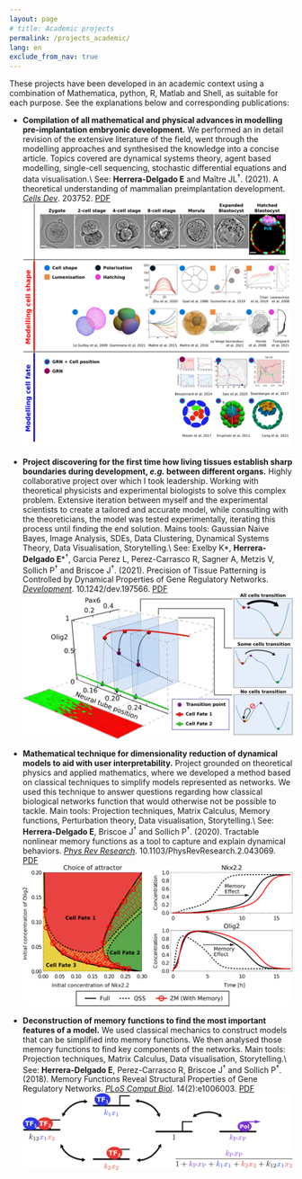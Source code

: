 ```yaml
---
layout: page
# title: Academic projects
permalink: /projects_academic/
lang: en
exclude_from_nav: true
---
```


These projects have been developed in an academic context using a combination of Mathematica, python, R, Matlab and Shell, as suitable for each purpose. See the explanations below and corresponding publications:

- **Compilation of all mathematical and physical advances in modelling pre-implantation embryonic development.** We performed an in detail revision of the extensive literature of the field, went through the modelling approaches and synthesised the knowledge into a concise article. Topics covered are dynamical systems theory, agent based modelling, single-cell sequencing, stochastic differential equations and data visualisation.\\
See: **Herrera-Delgado E** and Maître JL<sup>†</sup>. (2021). A theoretical understanding of mammalian preimplantation development. [*Cells Dev*](https://www.sciencedirect.com/science/article/pii/S2667290121000863). 203752. [PDF]({{edgar-hd.github.io}}/assets/papers/1-s2.0-S2667290121000863-main.pdf)
![Models](/assets/fig1.png)

- **Project discovering for the first time how living tissues establish sharp boundaries during development, *e.g.* between different organs.** Highly collaborative project over which I took leadership. Working with theoretical physicists and experimental biologists to solve this complex problem. Extensive iteration between myself and the experimental scientists to create a tailored and accurate model, while consulting with the theoreticians, the model was tested experimentally, iterating this process until finding the end solution. Mains tools: Gaussian Naive Bayes, Image Analysis, SDEs, Data Clustering, Dynamical Systems Theory, Data Visualisation, Storytelling.\\
See: Exelby K\*, **Herrera-Delgado E**\*<sup>†</sup>, Garcia Perez L, Perez-Carrasco R, Sagner A, Metzis V, Sollich P<sup>†</sup> and Briscoe J<sup>†</sup>. (2021). Precision of Tissue Patterning is Controlled by Dynamical Properties of Gene Regulatory Networks. [*Development*](https://dev.biologists.org/content/early/2021/02/04/dev.197566). 10.1242/dev.197566. [PDF]({{edgar-hd.github.io}}/assets/papers/dev197566.full.pdf)
![Models](/assets/Fig_3_alt.png)

- **Mathematical technique for dimensionality reduction of dynamical models to aid with user interpretability.** Project grounded on theoretical physics and applied mathematics, where we developed a method based on classical techniques to simplify models represented as networks. We used this technique to answer questions regarding how classical biological networks function that would otherwise not be possible to tackle. Main tools: Projection techniques, Matrix Calculus, Memory functions, Perturbation theory, Data visualisation, Storytelling.\\
See: **Herrera-Delgado E**, Briscoe J<sup>†</sup> and Sollich P<sup>†</sup>. (2020). Tractable nonlinear memory functions as a tool to capture and explain dynamical behaviors. [*Phys Rev Research*](https://journals.aps.org/prresearch/abstract/10.1103/PhysRevResearch.2.043069). 10.1103/PhysRevResearch.2.043069. [PDF]({{edgar-hd.github.io}}/assets/papers/PhysRevResearch.2.043069.pdf)
![Models](/assets/Fig_2_alt2.png)

- **Deconstruction of memory functions to find the most important features of a model.** We used classical mechanics to construct models that can be simplified into memory functions. We then analysed those memory functions to find key components of the networks. Main tools: Projection techniques, Matrix Calculus, Data visualisation, Storytelling.\\
See: **Herrera-Delgado E**, Perez-Carrasco R, Briscoe J<sup>†</sup> and Sollich P<sup>†</sup>. (2018). Memory Functions Reveal Structural Properties of Gene Regulatory Networks. [*PLoS Comput Biol*](https://doi.org/10.1371/journal.pcbi.1006003). 14(2):e1006003. [PDF]({{edgar-hd.github.io}}/assets/papers/journal.pcbi.1006003.full.pdf)
![Models](/assets/Fig_0.png)